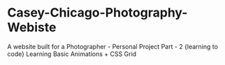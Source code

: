 # Casey-Chicago-Photography-Webiste
A website built for a Photographer - Personal Project Part - 2 {learning to code}
Learning Basic Animations + CSS Grid

